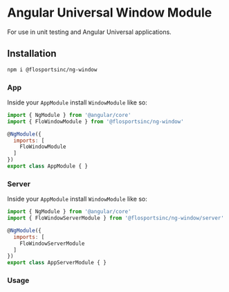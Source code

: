 # Angular Universal Window Module
For use in unit testing and Angular Universal applications.

## Installation
```sh
npm i @flosportsinc/ng-window
```

### App
Inside your `AppModule` install `WindowModule` like so:

```js
import { NgModule } from '@angular/core'
import { FloWindowModule } from '@flosportsinc/ng-window'

@NgModule({
  imports: [
    FloWindowModule
  ]
})
export class AppModule { }
```

### Server
Inside your `AppModule` install `WindowModule` like so:

```js
import { NgModule } from '@angular/core'
import { FloWindowServerModule } from '@flosportsinc/ng-window/server'

@NgModule({
  imports: [
    FloWindowServerModule
  ]
})
export class AppServerModule { }
```

### Usage